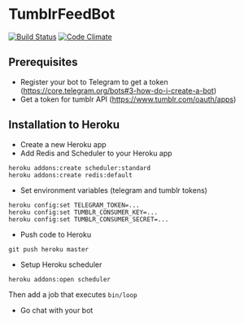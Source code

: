 # TumblrFeedBot
[![Build Status](https://travis-ci.org/ChaosSteffen/TumblrFeedBot.svg?branch=master)](https://travis-ci.org/ChaosSteffen/TumblrFeedBot)
[![Code Climate](https://codeclimate.com/github/ChaosSteffen/TumblrFeedBot/badges/gpa.svg)](https://codeclimate.com/github/ChaosSteffen/TumblrFeedBot)

## Prerequisites
- Register your bot to Telegram to get a token (https://core.telegram.org/bots#3-how-do-i-create-a-bot)
- Get a token for tumblr API (https://www.tumblr.com/oauth/apps)

## Installation to Heroku
- Create a new Heroku app
- Add Redis and Scheduler to your Heroku app

```
heroku addons:create scheduler:standard
heroku addons:create redis:default
```
- Set environment variables (telegram and tumblr tokens)

```
heroku config:set TELEGRAM_TOKEN=...
heroku config:set TUMBLR_CONSUMER_KEY=...
heroku config:set TUMBLR_CONSUMER_SECRET=...
```
- Push code to Heroku

```
git push heroku master
```
- Setup Heroku scheduler

```
heroku addons:open scheduler
```
Then add a job that executes ```bin/loop```
- Go chat with your bot
